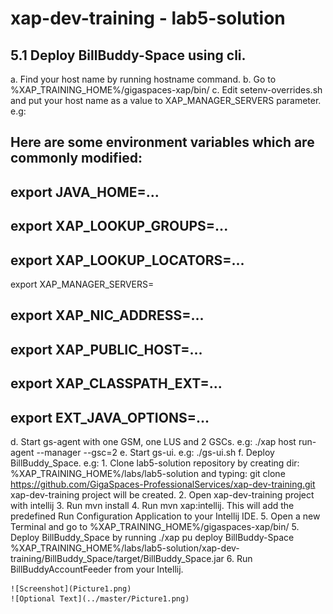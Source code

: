 # xap-dev-training - lab5-solution


## 5.1	Deploy BillBuddy-Space using cli.


a. Find your host name by running hostname command.
b. Go to %XAP_TRAINING_HOME%/gigaspaces-xap/bin/
c. Edit setenv-overrides.sh and put your host name as a value to XAP_MANAGER_SERVERS parameter. e.g:

## Here are some environment variables which are commonly modified:
## export JAVA_HOME=...
## export XAP_LOOKUP_GROUPS=...
## export XAP_LOOKUP_LOCATORS=...
export XAP_MANAGER_SERVERS=<your host name>
## export XAP_NIC_ADDRESS=...
## export XAP_PUBLIC_HOST=...
## export XAP_CLASSPATH_EXT=...
## export EXT_JAVA_OPTIONS=...

d. Start gs-agent with one GSM, one LUS and 2 GSCs. e.g:
./xap host run-agent --manager --gsc=2
e.	Start gs-ui. e.g: ./gs-ui.sh
f. Deploy BillBuddy_Space. e.g:
    1. Clone lab5-solution repository by creating dir: %XAP_TRAINING_HOME%/labs/lab5-solution and typing: git clone https://github.com/GigaSpaces-ProfessionalServices/xap-dev-training.git
        xap-dev-training project will be created.
    2. Open xap-dev-training project with intellij
    3. Run mvn install
    4. Run mvn xap:intellij. This will add the predefined Run Configuration Application to your Intellij IDE.
    5. Open a new Terminal and go to %XAP_TRAINING_HOME%/gigaspaces-xap/bin/
    5. Deploy BillBuddy_Space by running ./xap pu deploy BillBuddy-Space %XAP_TRAINING_HOME%/labs/lab5-solution/xap-dev-training/BillBuddy_Space/target/BillBuddy_Space.jar
    6. Run BillBuddyAccountFeeder from your Intellij.

    ![Screenshot](Picture1.png)
    ![Optional Text](../master/Picture1.png)
